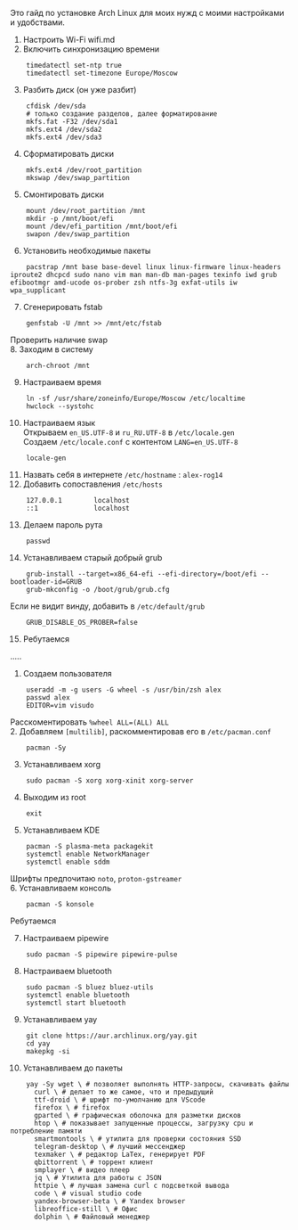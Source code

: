 Это гайд по установке Arch Linux для моих нужд с моими настройками и удобствами.

1. Настроить Wi-Fi wifi.md  
2. Включить синхронизацию времени  
```
    timedatectl set-ntp true
    timedatectl set-timezone Europe/Moscow
```
3. Разбить диск (он уже разбит)  
```
    cfdisk /dev/sda
    # только создание разделов, далее форматирование
    mkfs.fat -F32 /dev/sda1
    mkfs.ext4 /dev/sda2
    mkfs.ext4 /dev/sda3
```
4. Сформатировать диски  
```
    mkfs.ext4 /dev/root_partition
    mkswap /dev/swap_partition
```
5. Смонтировать диски  
```
    mount /dev/root_partition /mnt
    mkdir -p /mnt/boot/efi
    mount /dev/efi_partition /mnt/boot/efi
    swapon /dev/swap_partition
```
6. Установить необходимые пакеты  
```
    pacstrap /mnt base base-devel linux linux-firmware linux-headers iproute2 dhcpcd sudo nano vim man man-db man-pages texinfo iwd grub efibootmgr amd-ucode os-prober zsh ntfs-3g exfat-utils iw wpa_supplicant 
```
7. Сгенерировать fstab  
```
    genfstab -U /mnt >> /mnt/etc/fstab
```
Проверить наличие swap  
8. Заходим в систему  
```
    arch-chroot /mnt
```
9. Настраиваем время  
```
    ln -sf /usr/share/zoneinfo/Europe/Moscow /etc/localtime
    hwclock --systohc
```
10. Настраиваем язык  
Открываем `en_US.UTF-8` и `ru_RU.UTF-8` в `/etc/locale.gen`  
Создаем `/etc/locale.conf` с контентом `LANG=en_US.UTF-8`
```    
    locale-gen
```  
11. Назвать себя в интернете `/etc/hostname` : `alex-rog14`  
12. Добавить сопоставления `/etc/hosts`  
```
    127.0.0.1        localhost
    ::1              localhost
```	 
13. Делаем пароль рута  
```
    passwd
```  
14. Устанавливаем старый добрый grub  
```
    grub-install --target=x86_64-efi --efi-directory=/boot/efi --bootloader-id=GRUB
    grub-mkconfig -o /boot/grub/grub.cfg
``` 
Если не видит винду, добавить в `/etc/default/grub`
```
    GRUB_DISABLE_OS_PROBER=false
```
15. Ребутаемся

.....
1. Создаем пользователя
```
    useradd -m -g users -G wheel -s /usr/bin/zsh alex
    passwd alex
    EDITOR=vim visudo
```
Расскоментировать `%wheel ALL=(ALL) ALL`  
2. Добавляем `[multilib]`, раскомментировав его в `/etc/pacman.conf`  
```
    pacman -Sy
```
3. Устанавливаем xorg
```
    sudo pacman -S xorg xorg-xinit xorg-server
```
4. Выходим из root
```
    exit
```
5. Устанавливаем KDE 
```
    pacman -S plasma-meta packagekit
    systemctl enable NetworkManager
    systemctl enable sddm
``` 
Шрифты предпочитаю `noto`, `proton-gstreamer`  
6. Устанавливаем консоль
```
    pacman -S konsole
```
Ребутаемся  

7. Настраиваем pipewire
```
    sudo pacman -S pipewire pipewire-pulse
```
8. Настраиваем bluetooth
```
    sudo pacman -S bluez bluez-utils
    systemctl enable bluetooth
    systemctl start bluetooth
```
9. Устанавливаем yay
```
    git clone https://aur.archlinux.org/yay.git
    cd yay
    makepkg -si
```
10. Устанавливаем до пакеты
```
    yay -Sy wget \ # позволяет выполнять HTTP-запросы, скачивать файлы
      curl \ # делает то же самое, что и предыдущий
      ttf-droid \ # шрифт по-умолчанию для VScode
      firefox \ # firefox
      gparted \ # графическая оболочка для разметки дисков
      htop \ # показывает запущенные процессы, загрузку cpu и потребление памяти
      smartmontools \ # утилита для проверки состояния SSD
      telegram-desktop \ # лучший мессенджер
      texmaker \ # редактор LaTex, генерирует PDF
      qbittorrent \ # торрент клиент
      smplayer \ # видео плеер
      jq \ # Утилита для работы с JSON
      httpie \ # лучшая замена curl с подсветкой вывода
      code \ # visual studio code
      yandex-browser-beta \ # Yandex browser
      libreoffice-still \ # Офис
      dolphin \ # Файловый менеджер
```
